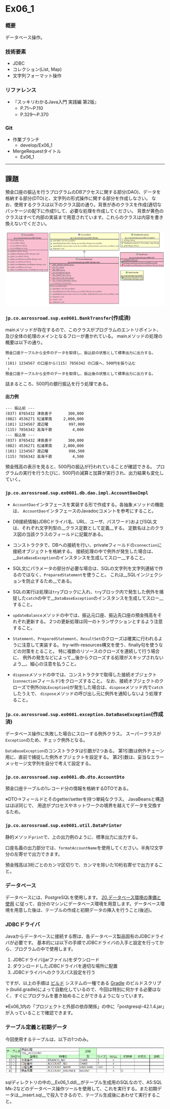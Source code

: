# Ex06_1

### 概要
データベース操作。

### 技術要素
* JDBC
* コレクション(List, Map)
* 文字列フォーマット操作

### リファレンス
* 『スッキリわかるJava入門 実践編 第2版』
  * P.71～P.110
  * P.329～P.370

### Git
* 作業ブランチ
  * develop/Ex06_1
* MergeRequestタイトル
  * Ex06_1

---

## 課題

預金口座の振込を行うプログラムのDBアクセスに関する部分(DAO)、データを格納する部分(DTO)と、文字列の形式操作に関する部分を作成しなさい。
なお、使用するクラスは以下のクラス図の通り。背景が赤のクラスを作成(適切なパッケージの配下に作成!)して、必要な処理を作成してください。
背景が黄色のクラスはすべて内部の実装まで用意されています。これらのクラスは内容を書き換えないでください。


![預金口座クラス図](img/account.png)

### `jp.co.axrossroad.sup.ex0601.BankTransfer`(作成済)

mainメソッドが存在するので、このクラスがプログラムのエントリポイント、及び全体の処理のメインとなるフローが書かれている。
mainメソッドの処理の概要は以下の通り。

```
預金口座テーブルから全件のデータを取得し、振込前の状態として標準出力に出力する。
 ↓
(101) 1234567 の口座から(115) 7856342 の口座へ、500円を振り込む
 ↓
預金口座テーブルから全件のデータを取得し、振込後の状態として標準出力に出力する。
```

詰まるところ、500円の銀行振込を行う処理である。

#### 出力例

```
--- 振込前 ---
(037) 8765432 津島善子       300,000
(082) 4536271 松浦果南     2,000,000
(101) 1234567 渡辺曜         997,000
(115) 7856342 高海千歌         4,000
--- 振込後 ---
(037) 8765432 津島善子       300,000
(082) 4536271 松浦果南     2,000,000
(101) 1234567 渡辺曜         996,500
(115) 7856342 高海千歌         4,500
```

預金残高の表示を見ると、500円の振込が行われていることが確認できる。
プログラムの実行を行うたびに、500円の減算と加算が実行され、出力結果も変化していく。

### `jp.co.axrossroad.sup.ex0601.db.dao.impl.AccountDaoImpl`

* `AccountDao`インタフェースを実装する形で作成する。各抽象メソッドの機能は、
`AccountDao`インタフェースのJavadocコメントを参考にすること。

* DB接続情報(JDBCドライバ名、URL、ユーザ、パスワード)およびSQL文は、それぞれ文字列型の__クラス定数として定義__する。
定数名は上のクラス図の当該クラスのフィールドに記載がある。

* コンストラクタで、DBへの接続を行い、privateフィールドの`connection`に接続オブジェクトを格納する。
接続処理の中で例外が発生した場合は、__`DataBaseException`のインスタンスを生成してスロー__すること。

* SQL文にパラメータの部分が必要な場合は、SQLの文字列を文字列連結で作るのではなく、`PreparedStatement`を使うこと。
これは__SQLインジェクションを防止するため__である。

* SQLの実行は処理は`try`ブロックに入れ、`try`ブロック内で発生した例外を捕捉した`catch`の中で__`DataBaseException`のインスタンスを生成してスロー__すること。

* `updateBalance`メソッドの中では、振込元口座、振込先口座の預金残高をそれぞれ更新する。
2つの更新処理は同一のトランザクションとするよう注意すること。

* `Statement`、`PreparedStatement`、`ResultSet`のクローズは確実に行われるように注意して実装する。
try-with-resources構文を使う、finally句を使うなどの対策をとること。
特に複数のリソースのクローズを連続して行う場合に、
例外の発生などによって__後からクローズする処理がスキップされないよう__、細心の注意を払うこと。

* `dispose`メソッドの中では、コンストラクタで取得した接続オブジェクト(`connection`フィールド)をクローズすること。
なお、接続オブジェクトのクローズで例外(`SQLException`)が発生した場合は、`dispose`メソッド内で`catch`したうえで、
`dispose`メソッドの呼び出し元に例外を通知しないよう処理すること。

### `jp.co.axrossroad.sup.ex0601.exception.DataBaseException`(作成済)

データベース操作に失敗した場合にスローする例外クラス。
スーパークラスが`Exception`のため、チェック例外となる。

`DataBaseException`のコンストラクタは引数が2つある。
第1引数は例外チェーン用に、直前で捕捉した例外オブジェクトを設定する。
第2引数は、妥当なエラーメッセージ文字列を自分で考えて設定する。


### `jp.co.axrossroad.sup.ex0601.db.dto.AccountDto`

預金口座テーブルの1レコード分の情報を格納するDTOである。

※DTO→フィールドとそのgetter/setterを持つ単純なクラス。
JavaBeansと構造はほぼ同じで、
用途がプロセスやネットワークの境界を越えてデータを交換するため。


### `jp.co.axrossroad.sup.ex0601.util.DataPrinter`

静的メソッド`print`で、上の出力例のように、標準出力に出力する。

口座名義の出力部分では、`formatAccountName`を使用してください。半角12文字分の左寄せで出力できます。

預金残高は3桁ごとのカンマ区切りで、カンマを除いた10桁右寄せで出力すること。



### データベース

データベースには、PostgreSQLを使用します。
[20.データベース環境の準備と使用](https://sites.google.com/a/axrossroad.co.jp/startupproject/home/new_progtraining/db_prepare)
に従って、自分のマシンにデータベース環境を用意します。データベース環境を用意した後は、テーブルの作成と初期データの挿入を行うこと(後述)。


### JDBCドライバ

Javaからデータベースに接続する際は、各データベース製品固有のJDBCドライバが必要です。
基本的には以下の手順でJDBCドライバの入手と設定を行ってから、プログラムの中で使用します。

1. JDBCドライバ(jarファイル)をダウンロード
2. ダウンロードしたJDBCドライバを適切な場所に配置
3. JDBCドライバへのクラスパス設定を行う

ですが、以上の手順は
[ビルド](https://ja.wikipedia.org/wiki/%E3%83%93%E3%83%AB%E3%83%89_(%E3%82%BD%E3%83%95%E3%83%88%E3%82%A6%E3%82%A7%E3%82%A2))
システムの一種である
[Gradle](https://ja.wikipedia.org/wiki/Gradle)
のビルドスクリプト(build.gradle)によって自動化しているので、今回は特別に何かする必要はなく、すぐにプログラムを書き始めることができるようになっています。

※Ex06_1内の「プロジェクトと外部の依存関係」の中に「postgresql-42.1.4.jar」が入っていることで確認できます。

### テーブル定義と初期データ

今回使用するテーブルは、以下の1つのみ。

![TBL_ACCOUNT](img/tbl_account.png)

sqlディレクトリの中の__Ex06_1.ddl__がテーブル生成用のSQLなので、A5:SQL Mk-2などのデータベース操作ツールを使用して、これを実行する。また初期データは__insert.sql__で投入できるので、テーブル生成後にあわせて実行すること。